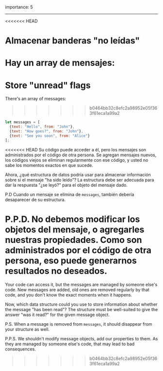importance: 5

---

<<<<<<< HEAD
# Almacenar banderas "no leídas"

Hay un array de mensajes:
=======
# Store "unread" flags

There's an array of messages:
>>>>>>> b0464bb32c8efc2a98952e05f363f61eca1a99a2

```js
let messages = [
  {text: "Hello", from: "John"},
  {text: "How goes?", from: "John"},
  {text: "See you soon", from: "Alice"}
];
```

<<<<<<< HEAD
Su código puede acceder a él, pero los mensajes son administrados por el código de otra persona. Se agregan mensajes nuevos, los códigos viejos se eliminan regularmente con ese código, y usted no sabe los momentos exactos en que sucede.

Ahora, ¿qué estructura de datos podría usar para almacenar información sobre si el mensaje "ha sido leído"? La estructura debe ser adecuada para dar la respuesta "¿se leyó?" para el objeto del mensaje dado.

P.D Cuando un mensaje se elimina de `messages`, también debería desaparecer de su estructura.

P.P.D. No debemos modificar los objetos del mensaje, o agregarles nuestras propiedades. Como son administrados por el código de otra persona, eso puede generarnos resultados no deseados.
=======
Your code can access it, but the messages are managed by someone else's code. New messages are added, old ones are removed regularly by that code, and you don't know the exact moments when it happens.

Now, which data structure could you use to store information about whether the message "has been read"? The structure must be well-suited to give the answer "was it read?" for the given message object.

P.S. When a message is removed from `messages`, it should disappear from your structure as well.

P.P.S. We shouldn't modify message objects, add our properties to them. As they are managed by someone else's code, that may lead to bad consequences.
>>>>>>> b0464bb32c8efc2a98952e05f363f61eca1a99a2
